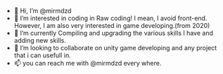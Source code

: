 - 👋 Hi, I’m @mirmdzd
- 👀 I’m interested in coding in Raw coding! I mean, I avoid front-end. However, I am also very interested in game developing.(from 2020)
- 🌱 I’m currently Compiling and upgrading the various skills I have and adding new skills.
- 💞️ I’m looking to collaborate on unity game developing and any project that i can usefull in.
- 📫 you can reach me with @mirmdzd every where.
